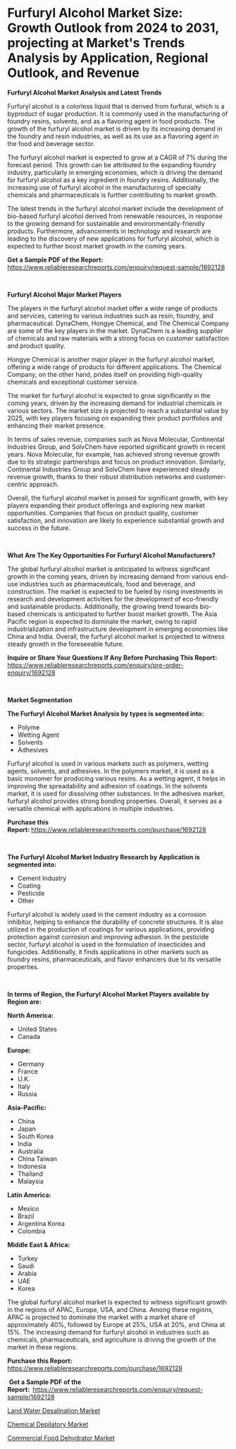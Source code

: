 <p><h1>Furfuryl Alcohol Market Size: Growth Outlook from 2024 to 2031, projecting at Market's Trends Analysis by Application, Regional Outlook, and Revenue</h1></p><p><strong>Furfuryl Alcohol Market Analysis and Latest Trends</strong></p>
<p><p>Furfuryl alcohol is a colorless liquid that is derived from furfural, which is a byproduct of sugar production. It is commonly used in the manufacturing of foundry resins, solvents, and as a flavoring agent in food products. The growth of the furfuryl alcohol market is driven by its increasing demand in the foundry and resin industries, as well as its use as a flavoring agent in the food and beverage sector.</p><p>The furfuryl alcohol market is expected to grow at a CAGR of 7% during the forecast period. This growth can be attributed to the expanding foundry industry, particularly in emerging economies, which is driving the demand for furfuryl alcohol as a key ingredient in foundry resins. Additionally, the increasing use of furfuryl alcohol in the manufacturing of specialty chemicals and pharmaceuticals is further contributing to market growth.</p><p>The latest trends in the furfuryl alcohol market include the development of bio-based furfuryl alcohol derived from renewable resources, in response to the growing demand for sustainable and environmentally-friendly products. Furthermore, advancements in technology and research are leading to the discovery of new applications for furfuryl alcohol, which is expected to further boost market growth in the coming years.</p></p>
<p><strong>Get a Sample PDF of the Report:&nbsp;</strong> <a href="https://www.reliableresearchreports.com/enquiry/request-sample/1692128">https://www.reliableresearchreports.com/enquiry/request-sample/1692128</a></p>
<p>&nbsp;</p>
<p><strong>Furfuryl Alcohol Major Market Players</strong></p>
<p><p>The players in the furfuryl alcohol market offer a wide range of products and services, catering to various industries such as resin, foundry, and pharmaceutical. DynaChem, Hongye Chemical, and The Chemical Company are some of the key players in the market. DynaChem is a leading supplier of chemicals and raw materials with a strong focus on customer satisfaction and product quality.</p><p>Hongye Chemical is another major player in the furfuryl alcohol market, offering a wide range of products for different applications. The Chemical Company, on the other hand, prides itself on providing high-quality chemicals and exceptional customer service.</p><p>The market for furfuryl alcohol is expected to grow significantly in the coming years, driven by the increasing demand for industrial chemicals in various sectors. The market size is projected to reach a substantial value by 2025, with key players focusing on expanding their product portfolios and enhancing their market presence.</p><p>In terms of sales revenue, companies such as Nova Molecular, Continental Industries Group, and SolvChem have reported significant growth in recent years. Nova Molecular, for example, has achieved strong revenue growth due to its strategic partnerships and focus on product innovation. Similarly, Continental Industries Group and SolvChem have experienced steady revenue growth, thanks to their robust distribution networks and customer-centric approach.</p><p>Overall, the furfuryl alcohol market is poised for significant growth, with key players expanding their product offerings and exploring new market opportunities. Companies that focus on product quality, customer satisfaction, and innovation are likely to experience substantial growth and success in the future.</p></p>
<p>&nbsp;</p>
<p><strong>What Are The Key Opportunities For Furfuryl Alcohol Manufacturers?</strong></p>
<p><p>The global furfuryl alcohol market is anticipated to witness significant growth in the coming years, driven by increasing demand from various end-use industries such as pharmaceuticals, food and beverage, and construction. The market is expected to be fueled by rising investments in research and development activities for the development of eco-friendly and sustainable products. Additionally, the growing trend towards bio-based chemicals is anticipated to further boost market growth. The Asia Pacific region is expected to dominate the market, owing to rapid industrialization and infrastructure development in emerging economies like China and India. Overall, the furfuryl alcohol market is projected to witness steady growth in the foreseeable future.</p></p>
<p><strong>Inquire or Share Your Questions If Any Before Purchasing This Report:</strong> <a href="https://www.reliableresearchreports.com/enquiry/pre-order-enquiry/1692128">https://www.reliableresearchreports.com/enquiry/pre-order-enquiry/1692128</a></p>
<p>&nbsp;</p>
<p><strong>Market Segmentation</strong></p>
<p><strong>The Furfuryl Alcohol Market Analysis by types is segmented into:</strong></p>
<p><ul><li>Polyme</li><li>Wetting Agent</li><li>Solvents</li><li>Adhesives</li></ul></p>
<p><p>Furfuryl alcohol is used in various markets such as polymers, wetting agents, solvents, and adhesives. In the polymers market, it is used as a basic monomer for producing various resins. As a wetting agent, it helps in improving the spreadability and adhesion of coatings. In the solvents market, it is used for dissolving other substances. In the adhesives market, furfuryl alcohol provides strong bonding properties. Overall, it serves as a versatile chemical with applications in multiple industries.</p></p>
<p><strong>Purchase this Report:&nbsp;</strong><a href="https://www.reliableresearchreports.com/purchase/1692128">https://www.reliableresearchreports.com/purchase/1692128</a></p>
<p>&nbsp;</p>
<p><strong>The Furfuryl Alcohol Market Industry Research by Application is segmented into:</strong></p>
<p><ul><li>Cement Industry</li><li>Coating</li><li>Pesticide</li><li>Other</li></ul></p>
<p><p>Furfuryl alcohol is widely used in the cement industry as a corrosion inhibitor, helping to enhance the durability of concrete structures. It is also utilized in the production of coatings for various applications, providing protection against corrosion and improving adhesion. In the pesticide sector, furfuryl alcohol is used in the formulation of insecticides and fungicides. Additionally, it finds applications in other markets such as foundry resins, pharmaceuticals, and flavor enhancers due to its versatile properties.</p></p>
<p>&nbsp;</p>
<p><strong>In terms of Region, the Furfuryl Alcohol Market Players available by Region are:</strong></p>
<p>
    <p> <strong> North America: </strong>
        <ul>
            <li>United States</li>
            <li>Canada</li>
        </ul>
        </p> 
    <p> <strong> Europe: </strong>
        <ul>
            <li>Germany</li>
            <li>France</li>
            <li>U.K.</li>
            <li>Italy</li>
            <li>Russia</li>
        </ul>
        </p> 
    <p> <strong> Asia-Pacific: </strong>
        <ul>
            <li>China</li>
            <li>Japan</li>
            <li>South Korea</li>
            <li>India</li>
            <li>Australia</li>
            <li>China Taiwan</li>
            <li>Indonesia</li>
            <li>Thailand</li>
            <li>Malaysia</li>
        </ul>
        </p> 
    <p> <strong> Latin America: </strong>
        <ul>
            <li>Mexico</li>
            <li>Brazil</li>
            <li>Argentina Korea</li>
            <li>Colombia</li>
        </ul>
        </p> 
    <p> <strong> Middle East & Africa: </strong>
        <ul>
            <li>Turkey</li>
            <li>Saudi</li>
            <li>Arabia</li>
            <li>UAE</li>
            <li>Korea</li>
        </ul>
    </p>
    </p>
<p><p>The global furfuryl alcohol market is expected to witness significant growth in the regions of APAC, Europe, USA, and China. Among these regions, APAC is projected to dominate the market with a market share of approximately 40%, followed by Europe at 25%, USA at 20%, and China at 15%. The increasing demand for furfuryl alcohol in industries such as chemicals, pharmaceuticals, and agriculture is driving the growth of the market in these regions.</p></p>
<p><strong>Purchase this Report: </strong><a href="https://www.reliableresearchreports.com/purchase/1692128">https://www.reliableresearchreports.com/purchase/1692128</a></p>
<p>&nbsp;<strong>Get a Sample PDF of the Report:&nbsp;&nbsp;</strong><a href="https://www.reliableresearchreports.com/enquiry/request-sample/1692128">https://www.reliableresearchreports.com/enquiry/request-sample/1692128</a></p>
<p><strong></strong></p>
<p><p><a href="https://view.publitas.com/reportprime-1/land-water-desalination-market-offer-valuable-insights-into-market-size-market-share-market-trends-and-projections-spanning-from-2023-to-2030/">Land Water Desalination Market</a></p><p><a href="https://view.publitas.com/reportprime-1/chemical-depilatory-market-research-report-provides-thorough-industry-overview-which-offers-an-in-depth-analysis-of-product-trends-and-new-market-divisions/">Chemical Depilatory Market</a></p><p><a href="https://view.publitas.com/reportprime-1/commercial-food-dehydrator-market-size-evaluating-its-market-trends-growth-and-projections-2023-2030/">Commercial Food Dehydrator Market</a></p></p>